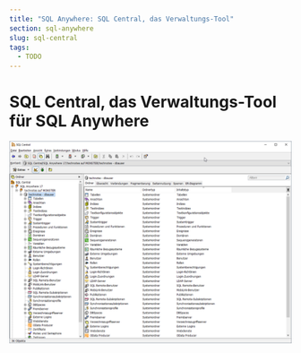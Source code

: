 ```yaml
---
title: "SQL Anywhere: SQL Central, das Verwaltungs-Tool"
section: sql-anywhere
slug: sql-central
tags:
  - TODO
---
```


# SQL Central, das Verwaltungs-Tool für SQL Anywhere


![SQL Central nach dem Öffnen](img/2022-05-17-sql-central-1.png)
